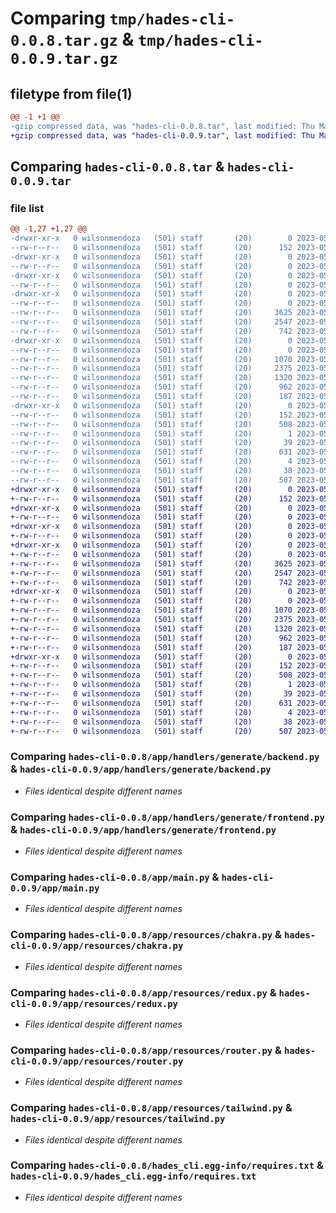 # Comparing `tmp/hades-cli-0.0.8.tar.gz` & `tmp/hades-cli-0.0.9.tar.gz`

## filetype from file(1)

```diff
@@ -1 +1 @@
-gzip compressed data, was "hades-cli-0.0.8.tar", last modified: Thu May 25 23:55:00 2023, max compression
+gzip compressed data, was "hades-cli-0.0.9.tar", last modified: Thu May 25 23:57:32 2023, max compression
```

## Comparing `hades-cli-0.0.8.tar` & `hades-cli-0.0.9.tar`

### file list

```diff
@@ -1,27 +1,27 @@
-drwxr-xr-x   0 wilsonmendoza   (501) staff       (20)        0 2023-05-25 23:55:00.663421 hades-cli-0.0.8/
--rw-r--r--   0 wilsonmendoza   (501) staff       (20)      152 2023-05-25 23:55:00.663266 hades-cli-0.0.8/PKG-INFO
-drwxr-xr-x   0 wilsonmendoza   (501) staff       (20)        0 2023-05-25 23:55:00.660167 hades-cli-0.0.8/app/
--rw-r--r--   0 wilsonmendoza   (501) staff       (20)        0 2023-05-25 23:21:25.000000 hades-cli-0.0.8/app/__init__.py
-drwxr-xr-x   0 wilsonmendoza   (501) staff       (20)        0 2023-05-25 23:55:00.660329 hades-cli-0.0.8/app/handlers/
--rw-r--r--   0 wilsonmendoza   (501) staff       (20)        0 2023-05-25 17:01:12.000000 hades-cli-0.0.8/app/handlers/__init__.py
-drwxr-xr-x   0 wilsonmendoza   (501) staff       (20)        0 2023-05-25 23:55:00.660910 hades-cli-0.0.8/app/handlers/generate/
--rw-r--r--   0 wilsonmendoza   (501) staff       (20)        0 2023-05-25 16:39:27.000000 hades-cli-0.0.8/app/handlers/generate/__init__.py
--rw-r--r--   0 wilsonmendoza   (501) staff       (20)     3625 2023-05-25 22:23:14.000000 hades-cli-0.0.8/app/handlers/generate/backend.py
--rw-r--r--   0 wilsonmendoza   (501) staff       (20)     2547 2023-05-25 23:54:14.000000 hades-cli-0.0.8/app/handlers/generate/frontend.py
--rw-r--r--   0 wilsonmendoza   (501) staff       (20)      742 2023-05-25 23:54:40.000000 hades-cli-0.0.8/app/main.py
-drwxr-xr-x   0 wilsonmendoza   (501) staff       (20)        0 2023-05-25 23:55:00.661831 hades-cli-0.0.8/app/resources/
--rw-r--r--   0 wilsonmendoza   (501) staff       (20)        0 2023-05-25 22:12:35.000000 hades-cli-0.0.8/app/resources/__init__.py
--rw-r--r--   0 wilsonmendoza   (501) staff       (20)     1070 2023-05-25 22:04:01.000000 hades-cli-0.0.8/app/resources/chakra.py
--rw-r--r--   0 wilsonmendoza   (501) staff       (20)     2375 2023-05-25 22:01:56.000000 hades-cli-0.0.8/app/resources/redux.py
--rw-r--r--   0 wilsonmendoza   (501) staff       (20)     1320 2023-05-25 22:19:18.000000 hades-cli-0.0.8/app/resources/router.py
--rw-r--r--   0 wilsonmendoza   (501) staff       (20)      962 2023-05-25 21:49:31.000000 hades-cli-0.0.8/app/resources/tailwind.py
--rw-r--r--   0 wilsonmendoza   (501) staff       (20)      187 2023-05-25 16:09:20.000000 hades-cli-0.0.8/app/resources/utils.py
-drwxr-xr-x   0 wilsonmendoza   (501) staff       (20)        0 2023-05-25 23:55:00.663001 hades-cli-0.0.8/hades_cli.egg-info/
--rw-r--r--   0 wilsonmendoza   (501) staff       (20)      152 2023-05-25 23:55:00.000000 hades-cli-0.0.8/hades_cli.egg-info/PKG-INFO
--rw-r--r--   0 wilsonmendoza   (501) staff       (20)      508 2023-05-25 23:55:00.000000 hades-cli-0.0.8/hades_cli.egg-info/SOURCES.txt
--rw-r--r--   0 wilsonmendoza   (501) staff       (20)        1 2023-05-25 23:55:00.000000 hades-cli-0.0.8/hades_cli.egg-info/dependency_links.txt
--rw-r--r--   0 wilsonmendoza   (501) staff       (20)       39 2023-05-25 23:55:00.000000 hades-cli-0.0.8/hades_cli.egg-info/entry_points.txt
--rw-r--r--   0 wilsonmendoza   (501) staff       (20)      631 2023-05-25 23:55:00.000000 hades-cli-0.0.8/hades_cli.egg-info/requires.txt
--rw-r--r--   0 wilsonmendoza   (501) staff       (20)        4 2023-05-25 23:55:00.000000 hades-cli-0.0.8/hades_cli.egg-info/top_level.txt
--rw-r--r--   0 wilsonmendoza   (501) staff       (20)       38 2023-05-25 23:55:00.663476 hades-cli-0.0.8/setup.cfg
--rw-r--r--   0 wilsonmendoza   (501) staff       (20)      507 2023-05-25 23:54:53.000000 hades-cli-0.0.8/setup.py
+drwxr-xr-x   0 wilsonmendoza   (501) staff       (20)        0 2023-05-25 23:57:32.953621 hades-cli-0.0.9/
+-rw-r--r--   0 wilsonmendoza   (501) staff       (20)      152 2023-05-25 23:57:32.953482 hades-cli-0.0.9/PKG-INFO
+drwxr-xr-x   0 wilsonmendoza   (501) staff       (20)        0 2023-05-25 23:57:32.950461 hades-cli-0.0.9/app/
+-rw-r--r--   0 wilsonmendoza   (501) staff       (20)        0 2023-05-25 23:21:25.000000 hades-cli-0.0.9/app/__init__.py
+drwxr-xr-x   0 wilsonmendoza   (501) staff       (20)        0 2023-05-25 23:57:32.950653 hades-cli-0.0.9/app/handlers/
+-rw-r--r--   0 wilsonmendoza   (501) staff       (20)        0 2023-05-25 17:01:12.000000 hades-cli-0.0.9/app/handlers/__init__.py
+drwxr-xr-x   0 wilsonmendoza   (501) staff       (20)        0 2023-05-25 23:57:32.951071 hades-cli-0.0.9/app/handlers/generate/
+-rw-r--r--   0 wilsonmendoza   (501) staff       (20)        0 2023-05-25 16:39:27.000000 hades-cli-0.0.9/app/handlers/generate/__init__.py
+-rw-r--r--   0 wilsonmendoza   (501) staff       (20)     3625 2023-05-25 22:23:14.000000 hades-cli-0.0.9/app/handlers/generate/backend.py
+-rw-r--r--   0 wilsonmendoza   (501) staff       (20)     2547 2023-05-25 23:54:14.000000 hades-cli-0.0.9/app/handlers/generate/frontend.py
+-rw-r--r--   0 wilsonmendoza   (501) staff       (20)      742 2023-05-25 23:56:08.000000 hades-cli-0.0.9/app/main.py
+drwxr-xr-x   0 wilsonmendoza   (501) staff       (20)        0 2023-05-25 23:57:32.952229 hades-cli-0.0.9/app/resources/
+-rw-r--r--   0 wilsonmendoza   (501) staff       (20)        0 2023-05-25 22:12:35.000000 hades-cli-0.0.9/app/resources/__init__.py
+-rw-r--r--   0 wilsonmendoza   (501) staff       (20)     1070 2023-05-25 22:04:01.000000 hades-cli-0.0.9/app/resources/chakra.py
+-rw-r--r--   0 wilsonmendoza   (501) staff       (20)     2375 2023-05-25 22:01:56.000000 hades-cli-0.0.9/app/resources/redux.py
+-rw-r--r--   0 wilsonmendoza   (501) staff       (20)     1320 2023-05-25 22:19:18.000000 hades-cli-0.0.9/app/resources/router.py
+-rw-r--r--   0 wilsonmendoza   (501) staff       (20)      962 2023-05-25 21:49:31.000000 hades-cli-0.0.9/app/resources/tailwind.py
+-rw-r--r--   0 wilsonmendoza   (501) staff       (20)      187 2023-05-25 16:09:20.000000 hades-cli-0.0.9/app/resources/utils.py
+drwxr-xr-x   0 wilsonmendoza   (501) staff       (20)        0 2023-05-25 23:57:32.953233 hades-cli-0.0.9/hades_cli.egg-info/
+-rw-r--r--   0 wilsonmendoza   (501) staff       (20)      152 2023-05-25 23:57:32.000000 hades-cli-0.0.9/hades_cli.egg-info/PKG-INFO
+-rw-r--r--   0 wilsonmendoza   (501) staff       (20)      508 2023-05-25 23:57:32.000000 hades-cli-0.0.9/hades_cli.egg-info/SOURCES.txt
+-rw-r--r--   0 wilsonmendoza   (501) staff       (20)        1 2023-05-25 23:57:32.000000 hades-cli-0.0.9/hades_cli.egg-info/dependency_links.txt
+-rw-r--r--   0 wilsonmendoza   (501) staff       (20)       39 2023-05-25 23:57:32.000000 hades-cli-0.0.9/hades_cli.egg-info/entry_points.txt
+-rw-r--r--   0 wilsonmendoza   (501) staff       (20)      631 2023-05-25 23:57:32.000000 hades-cli-0.0.9/hades_cli.egg-info/requires.txt
+-rw-r--r--   0 wilsonmendoza   (501) staff       (20)        4 2023-05-25 23:57:32.000000 hades-cli-0.0.9/hades_cli.egg-info/top_level.txt
+-rw-r--r--   0 wilsonmendoza   (501) staff       (20)       38 2023-05-25 23:57:32.953672 hades-cli-0.0.9/setup.cfg
+-rw-r--r--   0 wilsonmendoza   (501) staff       (20)      507 2023-05-25 23:57:23.000000 hades-cli-0.0.9/setup.py
```

### Comparing `hades-cli-0.0.8/app/handlers/generate/backend.py` & `hades-cli-0.0.9/app/handlers/generate/backend.py`

 * *Files identical despite different names*

### Comparing `hades-cli-0.0.8/app/handlers/generate/frontend.py` & `hades-cli-0.0.9/app/handlers/generate/frontend.py`

 * *Files identical despite different names*

### Comparing `hades-cli-0.0.8/app/main.py` & `hades-cli-0.0.9/app/main.py`

 * *Files identical despite different names*

### Comparing `hades-cli-0.0.8/app/resources/chakra.py` & `hades-cli-0.0.9/app/resources/chakra.py`

 * *Files identical despite different names*

### Comparing `hades-cli-0.0.8/app/resources/redux.py` & `hades-cli-0.0.9/app/resources/redux.py`

 * *Files identical despite different names*

### Comparing `hades-cli-0.0.8/app/resources/router.py` & `hades-cli-0.0.9/app/resources/router.py`

 * *Files identical despite different names*

### Comparing `hades-cli-0.0.8/app/resources/tailwind.py` & `hades-cli-0.0.9/app/resources/tailwind.py`

 * *Files identical despite different names*

### Comparing `hades-cli-0.0.8/hades_cli.egg-info/requires.txt` & `hades-cli-0.0.9/hades_cli.egg-info/requires.txt`

 * *Files identical despite different names*

